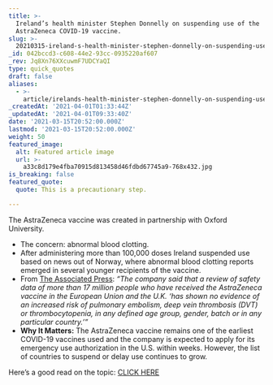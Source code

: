 ```yaml
---
title: >-
  Ireland’s health minister Stephen Donnelly on suspending use of the
  AstraZeneca COVID-19 vaccine.
slug: >-
  20210315-ireland-s-health-minister-stephen-donnelly-on-suspending-use-of-the-astrazeneca-covid-19
_id: 042bccd3-c608-44e2-93cc-0935220af607
_rev: Jq8Xn76XXcuwmF7UDCYaQI
type: quick_quotes
draft: false
aliases:
  - >-
    article/irelands-health-minister-stephen-donnelly-on-suspending-use-of-the-astrazeneca-covid-19-vaccine/
_createdAt: '2021-04-01T01:33:44Z'
_updatedAt: '2021-04-01T09:33:40Z'
date: '2021-03-15T20:52:00.000Z'
lastmod: '2021-03-15T20:52:00.000Z'
weight: 50
featured_image:
  alt: Featured article image
  url: >-
    a33c8d179e4fba70915d813458d46fdbd67745a9-768x432.jpg
is_breaking: false
featured_quote:
  quote: This is a precautionary step.

---
```

The AstraZeneca vaccine was created in partnership with Oxford University.

* The concern: abnormal blood clotting.
* After administering more than 100,000 doses Ireland suspended use based on news out of Norway, where abnormal blood clotting reports emerged in several younger recipients of the vaccine.
* From [The Associated Press](https://apnews.com/article/europe-coronavirus-vaccine-iceland-coronavirus-pandemic-ireland-b1e9e02b0b6335cc6b13ecc257dc68d3): _“The company said that a review of safety data of more than 17 million people who have received the AstraZeneca vaccine in the European Union and the U.K. ‘has shown no evidence of an increased risk of pulmonary embolism, deep vein thrombosis (DVT) or thrombocytopenia, in any defined age group, gender, batch or in any particular country.’”_
* **Why It Matters:** The AstraZeneca vaccine remains one of the earliest COVID-19 vaccines used and the company is expected to apply for its emergency use authorization in the U.S. within weeks. However, the list of countries to suspend or delay use continues to grow.

Here’s a good read on the topic: [CLICK HERE](https://www.npr.org/sections/coronavirus-live-updates/2021/03/14/976994771/ireland-joins-list-of-countries-pausing-use-of-astrazenecas-covid-19-vaccine)